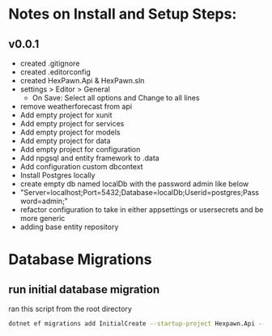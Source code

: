 
# Notes on Install and Setup Steps:

## v0.0.1

- created .gitignore
- created .editorconfig
- created HexPawn.Api & HexPawn.sln
- settings > Editor > General
    - On Save: Select all options and Change to all lines
- remove weatherforecast from api
- Add empty project for xunit
- Add empty project for services
- Add empty project for models
- Add empty project for data
- Add empty project for configuration
- Add npgsql and entity framework to .data
- Add configuration custom dbcontext
- Install Postgres locally
- create empty db named localDb with the password admin like below
- "Server=localhost;Port=5432;Database=localDb;Userid=postgres;Password=admin;"
- refactor configuration to take in either appsettings or usersecrets and be more generic
- adding base entity repository

# Database Migrations

## run initial database migration 

ran this script from the root directory

```bash
dotnet ef migrations add InitialCreate --startup-project Hexpawn.Api --project HexPawn.Configuration --context ApplicationDbContext --json
```
